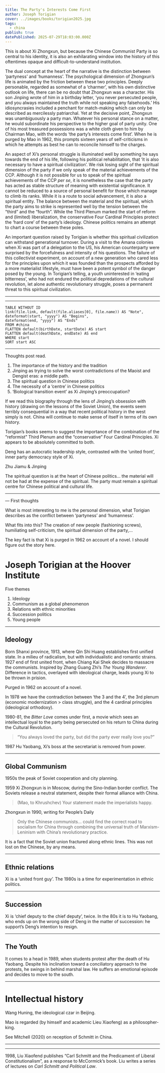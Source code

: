 ```yaml
---
title: The Party's Interests Come First
author: Joseph Torigian
cover: ../images/books/torigian2025.jpg
tags:
  - china
publish: true
datePublished: 2025-07-29T18:03:00.000Z
---
```

This is about Xi Zhongxun, but because the Chinese Communist Party is so central to his identity, it is also an exhilarating window into the history of this oftentimes opaque and difficult-to-understand institution. 

The dual concept at the heart of the narrative is the distinction between  ‘partyness’ and ‘humanness’. The psychological dimension of Zhongxun’s life is animated by the friction between these two principles. Deeply personable, regarded as somewhat of a ‘charmer’, with his own distinctive outlook on life, there can be no doubt that Zhongxun was a character. His son Jinping wrote of him in a birthday letter, ‘you never persecuted people, and you always maintained the truth while not speaking any falsehoods.’ His idiosyncrasies included a penchant for match-making which can only be described as mercilessly patriarchal. Yet at the decisive point, Zhongxun was unambiguously a party man. Whatever his personal stance on a matter, he would subordinate his perspective to the higher goal of party unity. One of his most treasured possessions was a white cloth given to him by Chairman Mao, with the words ‘the party’s interests come first’. When he is purged by Mao in 1962, this prompts sixteen years of self-criticisms in which he attempts as best he can to reconcile himself to the charges. 

An aspect of Xi’s personal struggle is illuminated well by something he says towards the end of his life, following his political rehabilitation, that ‘it is also necessary to have a spiritual civilization’. We risk losing sight of the spiritual dimension of the party if we only speak of the material achievements of the CCP. Although it is not possible for us to speak of the spiritual achievements of the CCP *per se*, it is nonetheless the case that the party has acted as stable structure of meaning with existential significance. It cannot be reduced to a source of personal benefit for those which manage to climb its ranks. While it is a route to social advancement, it is also a spiritual entity. The balance between the material and the spiritual, which the party aims to strike is represented well by the tension between the “third” and the “fourth”.  While the Third Plenum marked the start of reform and (limited) liberalization, the conservative Four Cardinal Principles protect the ‘hard core’ of the party’s ideology. Chinese politics remains an attempt to chart a course between these poles. 

An important question raised by Torigian is whether this spiritual civilization can withstand generational turnover. During a visit to the Amana colonies when Xi was part of a delegation to the US, his American counterparty were surprised by the forcefulness and intensity of his questions. The failure of this collectivist experiment, on account of a new generation who cared less for the principles upon which it was founded than the prospects afforded by a more materialist lifestyle, must have been a potent symbol of the danger posed by the young. In Torigian’s telling, a youth uninterested in ‘eating bitterness’, who had not endured the political depredations of the cultural revolution, let alone authentic revolutionary struggle, poses a permanent threat to this spiritual civilization.




___
___
```dataview
TABLE WITHOUT ID 
link(file.link, default(file.aliases[0], file.name)) AS "Note", 
dateformat(start, "yyyy") AS "Begins", 
dateformat(end, "yyyy") AS "Ends"
FROM #china 
FLATTEN default(birthDate, startDate) AS start 
FLATTEN default(deathDate, endDate) AS end
WHERE start
SORT start ASC
```
___
Thoughts post read. 
1. The importance of the history and the tradition
2. Jinping as trying to solve the worst contradictions of the Maoist and Dengist eras: a middle path.
3. The spiritual question in Chinese politics
4. The necessity of a ‘centre’ in Chinese politics
5. ‘Biological transition event’ as Xi Jinping’s preoccupation?

If we read this biography through the lens of Jinping’s obsession with history (drawing on the lessons of the Soviet Union), the events seem terribly consequential in a way that recent political history in the west simply is not. China will continue to make sense of itself in terms of its own history. 

Torigian’s books seems to suggest the importance of the combination of the “reformist” Third Plenum and the “conservative” Four Cardinal Principles. Xi appears to be absolutely committed to both. 

Deng has an autocratic leadership style, contrasted with the ‘united front’, inner party democracy style of Xi.

Zhu Jiamu & Jinping

The spiritual question is at the heart of Chinese politics… the material will not be had at the expense of the spiritual. The party must remain a spiritual centre for Chinese political and cultural life.



___
— First thoughts

What is most interesting to me is the personal dimension, what Torigian describes as the conflict between ‘partyness’ and ‘humanness’. 

What fits into this? The creation of new people (fashioning screws), humiliating self-criticism, the spiritual dimension of the party,…

The key fact is that Xi is purged in 1962 on account of a novel. I should figure out the story here. 



# Joseph Torigian at the Hoover Institute
Five themes
1. Ideology
2. Communism as a global phenomenon
3. Relations with ethnic minorities
4. Succession politics
5. Young people
___
## Ideology
Born Shanxi province, 1913, where Qin Shi Huang establishes first unified state. In a milieu of radicalism, but with individualistic and romantic strains. 1927 end of first united front, when Chiang Kai Shek decides to massacre the communists. Inspired by Zhang Guang Zhi’s *The Young Wanderer*. Difference in tactics, overlayed with ideological charge, leads young Xi to be thrown in prision.

Purged in 1962 on account of a novel.

In 1978 we have the contradiction between ‘the 3 and the 4’, the 3rd plenum (economic modernization > class struggle), and the 4 cardinal principles (ideological orthodoxy).

1980-81, the *Bitter Love* comes under first, a movie which sees an intellectual loyal to the party being persecuted on his return to China during the Cultural Revolution.

> “You always loved the party, but did the party ever really love you?”

1987 Hu Yaobang, Xi’s boss at the secretariat is removed from power.

___
## Global Communism
1950s the peak of Soviet cooperation and city planning. 

1959 Xi Zhongxun is in Moscow, during the Sino-Indian border conflict. The Soviets release a neutral statement, despite their formal alliance with China.

> (Mao, to Khrushchev) Your statement made the imperialists happy.

Zhongxun in 1990, writing for People’s Daily

> Only the Chinese communists… could find the correct road to socialism for China through combining the universal truth of Marxism-Leninism with China’s revolutionary practice.

It is a fact that the Soviet union fractured along ethnic lines. This was not lost on the Chinese, by any means.
___
## Ethnic relations
Xi is a ‘united front guy’. The 1980s is a time for experimentation in ethnic politics.
___
## Succession
Xi is ‘chief deputy to the chief deputy’, twice. In the 80s it is to Hu Yaobang, who ends up on the wrong side of Deng in the matter of succession: he support’s Deng’s intention to resign.
___
## The Youth

It comes to a head in 1989, when students protest after the death of Hu Yaobang. Despite his inclination toward a conciliatory approach to the protests, he swings in behind marshal law. He suffers an emotional episode and decides to move to the south.

___
# Intellectual history
Wang Huning, the ideological czar in Beijing.

Mao is regarded (by himself and academic Lieu Xiaofeng) as a philosopher-king. 

See Mitchell (2020) on reception of Schmitt in China.

___
___

1998, Liu Xiaofend publishes “Carl Schmitt and the Predicament of Liberal Constitutionalism”, as a response to McCormick’s book. Liu writes a series of lectures on *Carl Schmitt and Political Law*. 

